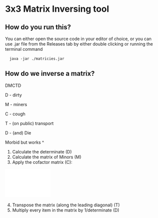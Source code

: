 # 3x3 Matrix Inversing tool

## How do you run this?
You can either open the source code in your editor of choice, or you can use .jar file from the Releases tab by either double clicking or running the terminal command
```shell
  java -jar ./matricies.jar
```
## How do we inverse a matrix?
DMCTD

D - dirty

M - miners

C - cough

T - (on public) transport 

D - (and) Die

Morbid but works ^

1. Calculate the determinate (D)
2. Calculate the matrix of Minors (M)
3. Apply the cofactor matrix (C):

![cofactorMatrix.png](./readmeImages/cofactorMatrix.png)

4. Transpose the matrix (along the leading diagonal) (T)
5. Multiply every item in the matrix by 1/determinate (D)

